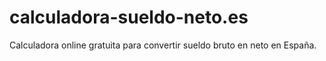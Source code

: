 # calculadora-sueldo-neto.es
Calculadora online gratuita para convertir sueldo bruto en neto en España.
